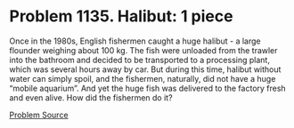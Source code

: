 # Problem 1135. Halibut: 1 piece 

Once in the 1980s, English fishermen caught a huge halibut - a large flounder weighing about 100 kg. The fish were unloaded from the trawler into the bathroom and decided to be transported to a processing plant, which was several hours away by car. But during this time, halibut without water can simply spoil, and the fishermen, naturally, did not have a huge “mobile aquarium”. And yet the huge fish was delivered to the factory fresh and even alive. How did the fishermen do it?

[Problem Source](https://www.trizland.ru/tasks/5586/)